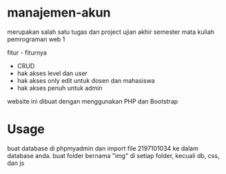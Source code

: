 # manajemen-akun

merupakan salah satu tugas dan project ujian akhir semester mata kuliah pemrograman web 1

fitur - fiturnya

- CRUD
- hak akses level dan user
- hak akses only edit untuk dosen dan mahasiswa
- hak akses penuh untuk admin

website ini dibuat dengan menggunakan PHP dan Bootstrap

# Usage

buat database di phpmyadmin dan import file 2197101034 ke dalam database anda. 
buat folder bernama "img" di setiap folder, kecuali db, css, dan js
